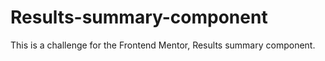 # Results-summary-component
This is a challenge for the Frontend Mentor, Results summary component.
